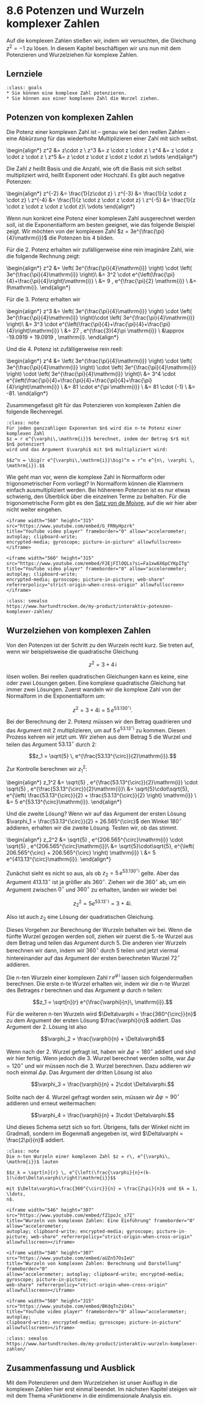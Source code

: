 # 8.6 Potenzen und Wurzeln komplexer Zahlen

Auf die komplexen Zahlen stießen wir, indem wir versuchten, die Gleichung $z^2 =
-1$ zu lösen. In diesem Kapitel beschäftigen wir uns nun mit dem Potenzieren und
Wurzelziehen für komplexe Zahlen.

## Lernziele

```{admonition} Lernziele
:class: goals
* Sie können eine komplexe Zahl potenzieren.
* Sie können aus einer komplexen Zahl die Wurzel ziehen.
```

## Potenzen von komplexen Zahlen

Die Potenz einer komplexen Zahl ist – genau wie bei den reellen Zahlen – eine
Abkürzung für das wiederholte Multiplizieren einer Zahl mit sich selbst.

\begin{align*}
z^2 &= z\cdot z \\
z^3 &= z \cdot z \cdot z \\
z^4 &= z \cdot z \cdot z \cdot z \\
z^5 &= z \cdot z \cdot z \cdot z \cdot z\\
\vdots
\end{align*}

Die Zahl $z$ heißt Basis und die Anzahl, wie oft die Basis mit sich selbst
multipliziert wird, heißt Exponent oder Hochzahl. Es gibt auch negative Potenzen:

\begin{align*}
z^{-2} &= \frac{1}{z\cdot z} \\
z^{-3} &= \frac{1}{z \cdot z \cdot z} \\
z^{-4} &= \frac{1}{z \cdot z \cdot z \cdot z} \\
z^{-5} &= \frac{1}{z \cdot z \cdot z \cdot z \cdot z}\\
\vdots
\end{align*}

Wenn nun konkret eine Potenz einer komplexen Zahl ausgerechnet werden soll, ist
die Exponentialform am besten geeignet, wie das folgende Beispiel zeigt. Wir
möchten von der komplexen Zahl $z = 3e^{\frac{\pi}{4}\mathrm{i}}$ die Potenzen
bis 4 bilden.

Für die 2. Potenz erhalten wir zufälligerweise eine rein imaginäre Zahl, wie die
folgende Rechnung zeigt:

\begin{align*}
z^2
&= \left( 3e^{\frac{\pi}{4}\mathrm{i}} \right) \cdot \left( 3e^{\frac{\pi}{4}\mathrm{i}} \right)\\
&= 3^2 \cdot e^{\left(\frac{\pi}{4}+\frac{\pi}{4}\right)\mathrm{i}} \\
&= 9 \, e^{\frac{\pi}{2} \mathrm{i}} \\
&= 9\mathrm{i}.
\end{align*}

Für die 3. Potenz erhalten wir

\begin{align*}
z^3
&= \left( 3e^{\frac{\pi}{4}\mathrm{i}} \right) \cdot \left( 3e^{\frac{\pi}{4}\mathrm{i}} \right)\cdot \left( 3e^{\frac{\pi}{4}\mathrm{i}} \right)\\
&= 3^3 \cdot e^{\left(\frac{\pi}{4}+\frac{\pi}{4}+\frac{\pi}{4}\right)\mathrm{i}} \\
&= 27 \, e^{\frac{3}{4}\pi \mathrm{i}} \\
&\approx -19.0919 + 19.0919 \, \mathrm{i}.
\end{align*}

Und die 4. Potenz ist zufälligerweise rein reell:

\begin{align*}
z^4
&= \left( 3e^{\frac{\pi}{4}\mathrm{i}} \right) \cdot \left( 3e^{\frac{\pi}{4}\mathrm{i}} \right) \cdot \left( 3e^{\frac{\pi}{4}\mathrm{i}} \right) \cdot \left( 3e^{\frac{\pi}{4}\mathrm{i}} \right)\\
&= 3^4 \cdot e^{\left(\frac{\pi}{4}+\frac{\pi}{4}+\frac{\pi}{4}+\frac{\pi}{4}\right)\mathrm{i}} \\
&= 81 \cdot e^{\pi \mathrm{i}} \\
&= 81 \cdot (-1) \\
&= -81.
\end{align*}

Zusammengefasst gilt für das Potenzieren von komplexen Zahlen die folgende
Rechenregel.

```{admonition} Wie wird eine komplexe Zahl potenziert?
:class: note
Für jeden ganzzahligen Exponenten $n$ wird die n-te Potenz einer komplexen Zahl
$z = r e^{\varphi\,\mathrm{i}}$ berechnet, indem der Betrag $r$ mit $n$ potenziert
wird und das Argument $\varphi$ mit $n$ multipliziert wird:

$$z^n = \big(r e^{\varphi\,\mathrm{i}}\big)^n = r^n e^{n\, \varphi \, \mathrm{i}}.$$
```

Wie geht man vor, wenn die komplexe Zahl in Normalform oder trigonometrischer
Form vorliegt? In Normalform können die Klammern einfach ausmultipliziert
werden. Bei höhereren Potenzen ist es nur etwas schwierig, den Überblick über
die einzelnen Terme zu behalten. Für die trigonometrische Form gibt es den [Satz
von de Moivre](https://de.wikipedia.org/wiki/Moivrescher_Satz), auf die wir hier
aber nicht weiter eingehen.

```{dropdown} Video "Komplexe Zahlen potenzieren" von MathePeter
<iframe width="560" height="315" src="https://www.youtube.com/embed/G_FRNyHpzrk" 
title="YouTube video player" frameborder="0" allow="accelerometer; autoplay; clipboard-write; 
encrypted-media; gyroscope; picture-in-picture" allowfullscreen></iframe>
```

```{dropdown} Video "Potenzieren von komplexen Zahlen" von Hart und Trocken
<iframe width="560" height="315" src="https://www.youtube.com/embed/F2EjFIlOQLs?si=Fa1xw6X6pCYKpITg" 
title="YouTube video player" frameborder="0" allow="accelerometer; autoplay; clipboard-write; 
encrypted-media; gyroscope; picture-in-picture; web-share" referrerpolicy="strict-origin-when-cross-origin" allowfullscreen></iframe>
```

```{admonition} interaktives Applet "Potenzen von komplexen Zahlen" von Hart und Trocken
:class: seealso
https://www.hartundtrocken.de/my-product/interaktiv-potenzen-komplexer-zahlen/
```

## Wurzelziehen von komplexen Zahlen

Von den Potenzen ist der Schritt zu den Wurzeln recht kurz. Sie treten auf, wenn
wir beispielsweise die quadratische Gleichung

$$z^2 = 3 + 4\, \mathrm{i}$$

lösen wollen. Bei reellen quadratischen Gleichungen kann es keine, eine oder
zwei Lösungen geben. Eine komplexe quadratische Gleichung hat immer zwei
Lösungen. Zuerst wandeln wir die komplexe Zahl von der Normalform in die
Exponentialform um:

$$z^2 = 3 + 4\mathrm{i} = 5 \, e^{53.130^{\circ}\mathrm{i}}.$$

Bei der Berechnung der 2. Potenz müssen wir den Betrag quadrieren und das
Argument mit 2 multiplizieren, um auf $5 \, e^{53.13^{\circ}\mathrm{i}}$ zu
kommen. Diesen Prozess kehren wir jetzt um. Wir ziehen aus dem Betrag 5 die
Wurzel und teilen das Argument $53.13^{\circ}$ durch 2:

$$z_1 = \sqrt{5} \, e^{\frac{53.13^{\circ}}{2}\mathrm{i}}.$$

Zur Kontrolle berechnen wir $z_1^2$:

\begin{align*}
z_1^2 &= \sqrt{5} \, e^{\frac{53.13^{\circ}}{2}\mathrm{i}} \cdot \sqrt{5} \, e^{\frac{53.13^{\circ}}{2}\mathrm{i}}\\
&= \sqrt{5}\cdot\sqrt{5}\, e^{\left( \frac{53.13^{\circ}}{2} +  \frac{53.13^{\circ}}{2} \right) \mathrm{i}} \\
&= 5 e^{53.13^{\circ}\mathrm{i}}.
\end{align*}

Und die zweite Lösung? Wenn wir auf das Argument der ersten Lösung $\varphi_1 =
\frac{53.13^{\circ}}{2} = 26.565^{\circ}$ den Winkel $180^{\circ}$ addieren,
erhalten wir die zweite Lösung. Testen wir, ob das stimmt.

\begin{align*}
z_2^2 &= \sqrt{5} \, e^{206.565^{\circ}\mathrm{i}} \cdot \sqrt{5} \,  e^{206.565^{\circ}\mathrm{i}}\\
&= \sqrt{5}\cdot\sqrt{5}\, e^{\left( 206.565^{\circ} +  206.565^{\circ} \right) \mathrm{i}} \\
&= 5 e^{413.13^{\circ}\mathrm{i}}.
\end{align*}

Zunächst sieht es nicht so aus, als ob $z_2 = 5 \, e^{53.130^{\circ}\mathrm{i}}$
gelte. Aber das Argument $413.13^{\circ}$ ist ja größer als $360^{\circ}$.
Ziehen wir die $360^{\circ}$ ab, um ein Argument zwischen $0^{\circ}$ und
$360^{\circ}$ zu erhalten, landen wir wieder bei

$$z_2^{2} =  5 e^{53.13^{\circ}\mathrm{i}} = 3 + 4\mathrm{i}.$$

Also ist auch $z_2$ eine Lösung der quadratischen Gleichung.

Dieses Vorgehen zur Berechnung der Wurzeln behalten wir bei. Wenn die fünfte
Wurzel gezogen werden soll, ziehen wir zuerst die 5.-te Wurzel aus dem Betrag
und teilen das Argument durch 5. Die anderen vier Wurzeln berechnen wir dann,
indem wir $360^{\circ}$ durch 5 teilen und jetzt viermal hintereinander auf das
Argument der ersten berechneten Wurzel $72^{\circ}$ addieren.

Die n-ten Wurzeln einer komplexen Zahl $r\, e^{\varphi \, \mathrm{i}}$ lassen
sich folgendermaßen berechnen. Die erste n-te Wurzel erhalten wir, indem wir die
n-te Wurzel des Betrages $r$ berechnen und das Argument $\varphi$ durch $n$
teilen:

$$z_1 = \sqrt[n]{r} e^{\frac{\varphi}{n}\, \mathrm{i}}.$$

Für die weiteren n-ten Wurzeln wird $\Delta\varphi = \frac{360^{\circ}}{n}$ zu
dem Argument der ersten Lösung $\frac{\varphi}{n}$ addiert. Das Argument der 2.
Lösung ist also

$$\varphi_2 =  \frac{\varphi}{n} + \Delta\varphi$$

Wenn nach der 2. Wurzel gefragt ist, haben wir $\Delta\varphi = 180^{\circ}$
addiert und sind wir hier fertig. Wenn jedoch die 3. Wurzel berechnet werden
sollte, war $\Delta\varphi = 120^{\circ}$ und wir müssen noch die 3. Wurzel
berechnen. Dazu addieren wir noch einmal $\Delta\varphi$. Das Argument der
dritten Lösung ist also

$$\varphi_3 =  \frac{\varphi}{n} + 2\cdot \Delta\varphi.$$

Sollte nach der 4. Wurzel gefragt worden sein, müssen wir $\Delta\varphi =
90^{\circ}$ addieren und erneut weitermachen:

$$\varphi_4 =  \frac{\varphi}{n} + 3\cdot \Delta\varphi.$$

Und dieses Schema setzt sich so fort. Übrigens, falls der Winkel nicht im
Gradmaß, sondern im Bogenmaß angegeben ist, wird $\Delta\varphi =
\frac{2\pi}{n}$ addiert.

```{admonition} Wie werden die n-ten Wurzeln einer komplexen Zahl berechnet?
:class: note
Die n-ten Wurzeln einer komplexen Zahl $z = r\, e^{\varphi\, \mathrm{i}}$ lauten

$$z_k = \sqrt[n]{r} \, e^{\left(\frac{\varphi}{n}+(k-1)\cdot\Delta\varphi\right)\mathrm{i}}$$

mit $\Delta\varphi=\frac{360^{\circ}}{n} = \frac{2\pi}{n}$ und $k = 1, \ldots,
n$.
```

```{dropdown} Video "Wurzeln von komplexen Zahlen: Einführung" von Hart und Trocken
<iframe width="546" height="307" src="https://www.youtube.com/embed/fZ1poJc_s7I" 
title="Wurzeln von komplexen Zahlen: Eine Einführung" frameborder="0" allow="accelerometer; 
autoplay; clipboard-write; encrypted-media; gyroscope; picture-in-picture; web-share" referrerpolicy="strict-origin-when-cross-origin" allowfullscreen></iframe>
```

```{dropdown} Video "Wurzeln von komplexen Zahlen: Berechnung und Darstellung" von Hart und Trocken
<iframe width="546" height="307" src="https://www.youtube.com/embed/aUZn57OsIeU" 
title="Wurzeln von komplexen Zahlen: Berechnung und Darstellung" frameborder="0" 
allow="accelerometer; autoplay; clipboard-write; encrypted-media; gyroscope; picture-in-picture; 
web-share" referrerpolicy="strict-origin-when-cross-origin" allowfullscreen></iframe>
```

```{dropdown} Video "Komplexe Zahlen radizieren" von MathePeter
<iframe width="560" height="315" src="https://www.youtube.com/embed/BKdqTn2iO4s" 
title="YouTube video player" frameborder="0" allow="accelerometer; autoplay; 
clipboard-write; encrypted-media; gyroscope; picture-in-picture" allowfullscreen></iframe>
```

```{admonition} interaktives Applet "Wurzeln von komplexen Zahlen" von Hart und Trocken
:class: seealso
https://www.hartundtrocken.de/my-product/interaktiv-wurzeln-komplexer-zahlen/
```

## Zusammenfassung und Ausblick

Mit dem Potenzieren und dem Wurzelziehen ist unser Ausflug in die komplexen
Zahlen hier erst einmal beendet. Im nächsten Kapitel steigen wir mit dem Thema
»Funktionen« in die eindimensionale Analysis ein.

